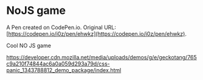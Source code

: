 # NoJS game

A Pen created on CodePen.io. Original URL: [https://codepen.io/i0z/pen/ehwkz](https://codepen.io/i0z/pen/ehwkz).

Cool NO JS game

https://developer.cdn.mozilla.net/media/uploads/demos/g/e/geckotang/765c9a210f74844ac6a0a059d293a79d/css-panic_1343788812_demo_package/index.html
